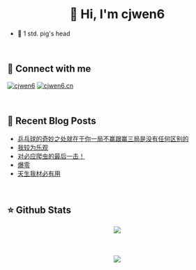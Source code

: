 # <div align="center">👋 Hi, I'm cjwen6</div>

- 🐷 1 std. pig's head

<br/>

## 🤙 Connect with me

[![cjwen6](https://img.shields.io/badge/github-%2324292e.svg?&style=for-the-badge&logo=github&logoColor=white)](https://github.com/cjwen6)
[![cjwen6.cn](https://img.shields.io/badge/My%20Blog-cjwen6.cn-orange)](https://cjwen6.cn)

<br/>

## 📜 Recent Blog Posts

<!-- BLOG-POST-LIST:START -->
- [乒乓球的奇妙之处就在于你一局不赢跟赢三局是没有任何区别的](https://cjwen6.cn/post/YYpiiPAXz6/)
- [我较为乐观](https://cjwen6.cn/post/wjRD6SBCYC/)
- [对必应爬虫的最后一击！](https://cjwen6.cn/post/leUcC3okOe/)
- [爆零](https://cjwen6.cn/post/LyZlSfLDo/)
- [天生我材必有用](https://cjwen6.cn/post/k6tEo1DkD/)
<!-- BLOG-POST-LIST:END -->

<br/>

## ⭐️ Github Stats

<div align="center"><img src="https://github-readme-stats.vercel.app/api?username=cjwen6&show_icons=true&count_private=true&hide_border=true" align="center" /></div>

<br/>

<br/>

<br/>

<div align="center">
<img src="https://komarev.com/ghpvc/?username=cjwen6&&style=flat-square" align="center" />
</div>
